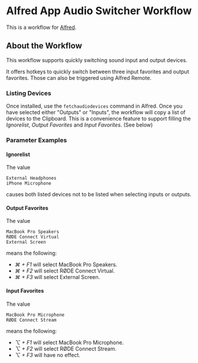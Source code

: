 # Alfred App Audio Switcher Workflow
This is a workflow for [Alfred](https://alfred.app/).

## About the Workflow
This workflow supports quickly switching sound input and output devices.

It offers hotkeys to quickly switch between three input favorites and output favorites. Those can also be triggered using Alfred Remote.

### Listing Devices
Once installed, use the `fetchaudiodevices` command in Alfred. Once you have selected either "Outputs" or "Inputs",
the workflow will copy a list of devices to the Clipboard. This is a convenience feature to support filling the
*Ignorelist*, *Output Favorites* and *Input Favorites*. (See below)

### Parameter Examples

#### Ignorelist
The value
```
External Headphones
iPhone Microphone
```
causes both listed devices not to be listed when selecting inputs or outputs.


#### Output Favorites
The value
```
MacBook Pro Speakers
RØDE Connect Virtual
External Screen
```
means the following:
- *⌘ + F1* will select MacBook Pro Speakers.
- *⌘ + F2* will select RØDE Connect Virtual.
- *⌘ + F3* will select External Screen.

#### Input Favorites
The value
```
MacBook Pro Microphone
RØDE Connect Stream
```
means the following:
- *⌥ + F1* will select MacBook Pro Microphone.
- *⌥ + F2* will select RØDE Connect Stream.
- *⌥ + F3* will have no effect.